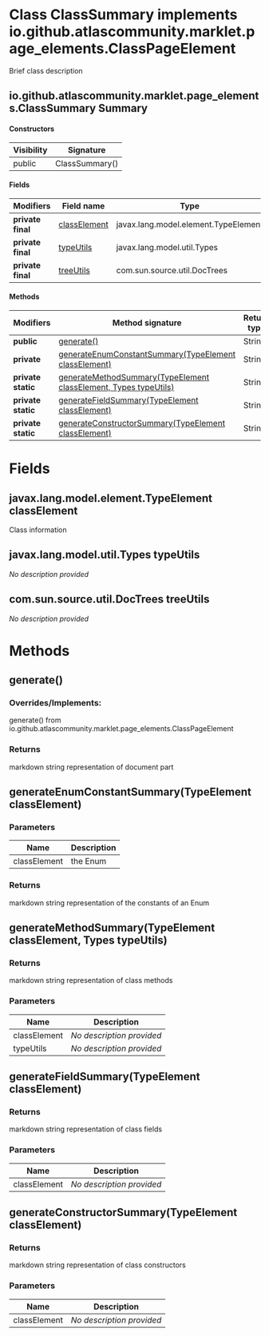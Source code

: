 Class ClassSummary implements io.github.atlascommunity.marklet.page_elements.ClassPageElement
=============================================================================================
Brief class description

io.github.atlascommunity.marklet.page_elements.ClassSummary Summary
-------
#### Constructors
| Visibility | Signature      |
| ---------- | -------------- |
| public     | ClassSummary() |
#### Fields
| Modifiers         | Field name                                                     | Type                                 |
| ----------------- | -------------------------------------------------------------- | ------------------------------------ |
| **private final** | [classElement](#javaxlangmodelelementtypeelement-classelement) | javax.lang.model.element.TypeElement |
| **private final** | [typeUtils](#javaxlangmodelutiltypes-typeutils)                | javax.lang.model.util.Types          |
| **private final** | [treeUtils](#comsunsourceutildoctrees-treeutils)               | com.sun.source.util.DocTrees         |
#### Methods
| Modifiers          | Method signature                                                                                                                   | Return type |
| ------------------ | ---------------------------------------------------------------------------------------------------------------------------------- | ----------- |
| **public**         | [generate()](#generate)                                                                                                            | String      |
| **private**        | [generateEnumConstantSummary(TypeElement classElement)](#generateenumconstantsummarytypeelement-classelement)                      | String      |
| **private static** | [generateMethodSummary(TypeElement classElement, Types typeUtils)](#generatemethodsummarytypeelement-classelement-types-typeutils) | String      |
| **private static** | [generateFieldSummary(TypeElement classElement)](#generatefieldsummarytypeelement-classelement)                                    | String      |
| **private static** | [generateConstructorSummary(TypeElement classElement)](#generateconstructorsummarytypeelement-classelement)                        | String      |

Fields
======
javax.lang.model.element.TypeElement classElement
-------------------------------------------------
Class information


javax.lang.model.util.Types typeUtils
-------------------------------------
*No description provided*


com.sun.source.util.DocTrees treeUtils
--------------------------------------
*No description provided*


Methods
=======
generate()
----------
### Overrides/Implements:
generate() from io.github.atlascommunity.marklet.page_elements.ClassPageElement



### Returns

markdown string representation of document part


generateEnumConstantSummary(TypeElement classElement)
-----------------------------------------------------


### Parameters

| Name         | Description |
| ------------ | ----------- |
| classElement | the Enum    |

### Returns

markdown string representation of the constants of an Enum


generateMethodSummary(TypeElement classElement, Types typeUtils)
----------------------------------------------------------------


### Returns

markdown string representation of class methods

### Parameters

| Name         | Description               |
| ------------ | ------------------------- |
| classElement | *No description provided* |
| typeUtils    | *No description provided* |

generateFieldSummary(TypeElement classElement)
----------------------------------------------


### Returns

markdown string representation of class fields

### Parameters

| Name         | Description               |
| ------------ | ------------------------- |
| classElement | *No description provided* |

generateConstructorSummary(TypeElement classElement)
----------------------------------------------------


### Returns

markdown string representation of class constructors

### Parameters

| Name         | Description               |
| ------------ | ------------------------- |
| classElement | *No description provided* |


